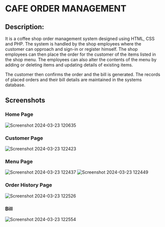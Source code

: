 # CAFE ORDER MANAGEMENT
## Description:
It is a coffee shop order management system designed using HTML, CSS and PHP.
The system is handled by the shop employees where the customer can opproach and sign-in or register himself.
The shop employees can then place the order for the customer of the items listed in the shop menu.
The employees can also alter the contents of the menu by adding or deleting items and updating details of existing items.

The customer then confirms the order and the bill is generated. 
The records of placed orders and their bill details are maintained in the systems database.

## Screenshots
### Home Page
![Screenshot 2024-03-23 120635](https://github.com/Atharv1993/Cafe_Order_Management/assets/135947520/97f51087-38a9-4b7e-9a9a-25d181cafa6a)
### Customer Page
![Screenshot 2024-03-23 122423](https://github.com/Atharv1993/Cafe_Order_Management/assets/135947520/5dda8761-f0a4-42f5-bbfe-adc56c4d3d8d)
### Menu Page
![Screenshot 2024-03-23 122437](https://github.com/Atharv1993/Cafe_Order_Management/assets/135947520/489274b3-ff11-4d2f-850b-2e098234d7e6)
![Screenshot 2024-03-23 122449](https://github.com/Atharv1993/Cafe_Order_Management/assets/135947520/97d05c0f-ee73-4673-baff-fc030dc1c589)
### Order History Page
![Screenshot 2024-03-23 122526](https://github.com/Atharv1993/Cafe_Order_Management/assets/135947520/1a85a766-1294-41e6-9762-5c31cb6537ab)
### Bill
![Screenshot 2024-03-23 122554](https://github.com/Atharv1993/Cafe_Order_Management/assets/135947520/23925c6a-9e1b-4cd4-9cfe-6741d216697f)
